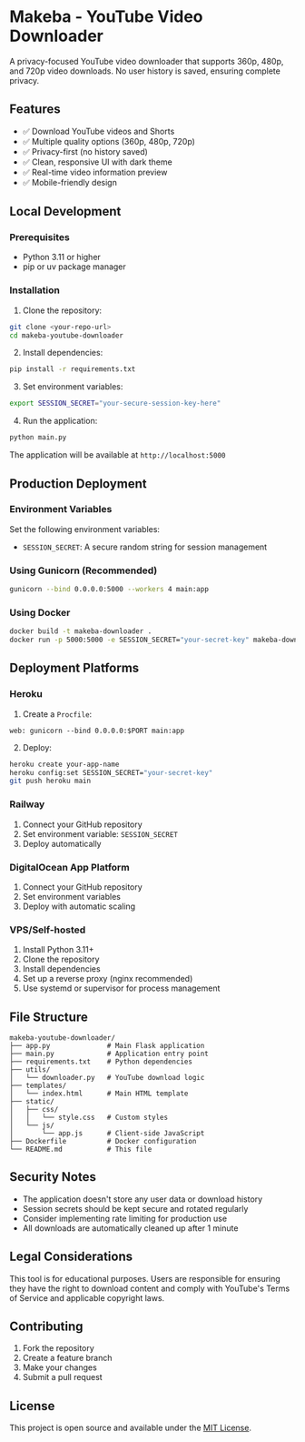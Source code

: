 # Makeba - YouTube Video Downloader

A privacy-focused YouTube video downloader that supports 360p, 480p, and 720p video downloads. No user history is saved, ensuring complete privacy.

## Features

- ✅ Download YouTube videos and Shorts
- ✅ Multiple quality options (360p, 480p, 720p)
- ✅ Privacy-first (no history saved)
- ✅ Clean, responsive UI with dark theme
- ✅ Real-time video information preview
- ✅ Mobile-friendly design

## Local Development

### Prerequisites

- Python 3.11 or higher
- pip or uv package manager

### Installation

1. Clone the repository:
```bash
git clone <your-repo-url>
cd makeba-youtube-downloader
```

2. Install dependencies:
```bash
pip install -r requirements.txt
```

3. Set environment variables:
```bash
export SESSION_SECRET="your-secure-session-key-here"
```

4. Run the application:
```bash
python main.py
```

The application will be available at `http://localhost:5000`

## Production Deployment

### Environment Variables

Set the following environment variables:

- `SESSION_SECRET`: A secure random string for session management

### Using Gunicorn (Recommended)

```bash
gunicorn --bind 0.0.0.0:5000 --workers 4 main:app
```

### Using Docker

```bash
docker build -t makeba-downloader .
docker run -p 5000:5000 -e SESSION_SECRET="your-secret-key" makeba-downloader
```

## Deployment Platforms

### Heroku

1. Create a `Procfile`:
```
web: gunicorn --bind 0.0.0.0:$PORT main:app
```

2. Deploy:
```bash
heroku create your-app-name
heroku config:set SESSION_SECRET="your-secret-key"
git push heroku main
```

### Railway

1. Connect your GitHub repository
2. Set environment variable: `SESSION_SECRET`
3. Deploy automatically

### DigitalOcean App Platform

1. Connect your GitHub repository
2. Set environment variables
3. Deploy with automatic scaling

### VPS/Self-hosted

1. Install Python 3.11+
2. Clone the repository
3. Install dependencies
4. Set up a reverse proxy (nginx recommended)
5. Use systemd or supervisor for process management

## File Structure

```
makeba-youtube-downloader/
├── app.py              # Main Flask application
├── main.py             # Application entry point
├── requirements.txt    # Python dependencies
├── utils/
│   └── downloader.py   # YouTube download logic
├── templates/
│   └── index.html      # Main HTML template
├── static/
│   ├── css/
│   │   └── style.css   # Custom styles
│   └── js/
│       └── app.js      # Client-side JavaScript
├── Dockerfile          # Docker configuration
└── README.md           # This file
```

## Security Notes

- The application doesn't store any user data or download history
- Session secrets should be kept secure and rotated regularly
- Consider implementing rate limiting for production use
- All downloads are automatically cleaned up after 1 minute

## Legal Considerations

This tool is for educational purposes. Users are responsible for ensuring they have the right to download content and comply with YouTube's Terms of Service and applicable copyright laws.

## Contributing

1. Fork the repository
2. Create a feature branch
3. Make your changes
4. Submit a pull request

## License

This project is open source and available under the [MIT License](LICENSE).